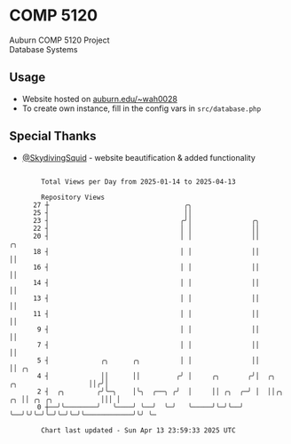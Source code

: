 # COMP 5120
Auburn COMP 5120 Project  
Database Systems

## Usage
- Website hosted on [auburn.edu/~wah0028](https://webhome.auburn.edu/~wah0028/)
- To create own instance, fill in the config vars in `src/database.php`

## Special Thanks
- [@SkydivingSquid](https://github.com/SkydivingSquid) - website beautification & added functionality

```

        Total Views per Day from 2025-01-14 to 2025-04-13

        Repository Views
      27 ┼                                  ╭╮
      25 ┤                                  ││
      23 ┤                                 ╭╯│               ╭╮
      22 ┤                                 │ │               ││
      20 ┤                                 │ │               ││                              ╭╮
      18 ┤                                 │ │               ││                              ││
      16 ┤                                 │ │               ││                              ││
      14 ┤                                 │ │               ││                              ││
      13 ┤                                 │ │               ││                              ││
      11 ┤                                 │ │               ││                              ││
       9 ┤                                 │ │               ││                              ││
       7 ┤                                 │ │               ││                              ││
       5 ┤             ╭╮      ╭╮          │ │               ││                              ││ ╭╮
       4 ┤             ││      ││         ╭╯ │     ╭╮       ╭╯│  ╭╮      ╭╮                  ││╭╯│
       2 ┤  ╭╮        ╭╯╰─╮    │╰╮  ╭──╮ ╭╯  │     ││ ╭╮  ╭─╯ │  ││╭╮ ╭╮ ││ ╭╮ ╭╮            │││ │
       0 ┼──╯╰────────╯   ╰────╯ ╰──╯  ╰─╯   ╰─────╯╰─╯╰──╯   ╰──╯╰╯╰─╯╰─╯╰─╯╰─╯╰────────────╯╰╯ ╰─

        Chart last updated - Sun Apr 13 23:59:33 2025 UTC
        
```
